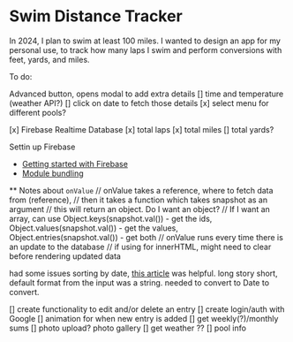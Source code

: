 # Swim Distance Tracker

In 2024, I plan to swim at least 100 miles. I wanted to design an app for my personal use, to track how many laps I swim and perform conversions with feet, yards, and miles.

To do:

Advanced button, opens modal to add extra details
[] time and temperature (weather API?)
[] click on date to fetch those details
[x] select menu for different pools?
<!-- - JSON file with pools and yardage -->
[x] Firebase Realtime Database
[x] total laps
[x] total miles
[] total yards?


Settin up Firebase
- [Getting started with Firebase](https://www.youtube.com/watch?v=9zdvmgGsww0&list=PL4cUxeGkcC9jERUGvbudErNCeSZHWUVlb)
- [Module bundling](https://firebase.google.com/docs/web/module-bundling)


** Notes about `onValue`
// onValue takes a reference, where to fetch data from (reference), 
// then it takes a function which takes snapshot as an argument
// this will return an object. Do I want an object?
// If I want an array, can use Object.keys(snapshot.val()) - get the ids, Object.values(snapshot.val()) - get the values, Object.entries(snapshot.val()) - get both
// onValue runs every time there is an update to the database
// if using for innerHTML, might need to clear before rendering updated data

had some issues sorting by date, [this article](https://byby.dev/js-sort-by-date-value) was helpful. long story short, default format from the input was a string. needed to convert to Date to convert.

[] create functionality to edit and/or delete an entry
[] create login/auth with Google
[] animation for when new entry is added
[] get weekly(?)/monthly sums
[] photo upload? photo gallery
[] get weather ??
[] pool info
